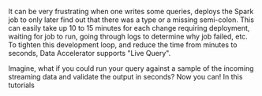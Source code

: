 It can be very frustrating when one writes some queries, deploys the Spark job to only later find out that there was a type or a missing semi-colon. This can easily take up 10 to 15 minutes for each change requiring deployment, waiting for job to run, going through logs to determine why job failed, etc. To tighten this development loop, and reduce the time from minutes to seconds, Data Accelerator supports "Live Query".

Imagine, what if you could run your query against a sample of the incoming streaming data and validate the output in seconds? Now you can! In this tutorials